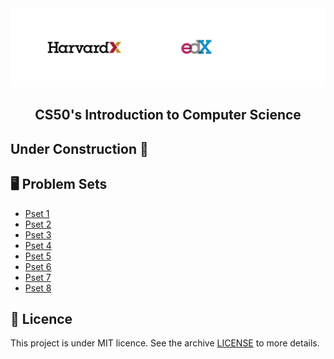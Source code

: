 <img alt="Header" src=./assets/header.png />

<h2 align="center">
  CS50's Introduction to Computer Science
</h2>

## Under Construction :construction:

## :desktop_computer: Problem Sets

- [Pset 1]()
- [Pset 2]()
- [Pset 3]()
- [Pset 4]()
- [Pset 5]()
- [Pset 6]()
- [Pset 7]()
- [Pset 8]()


## :memo: Licence

This project is under MIT licence. See the archive [LICENSE](LICENSE) to more details.
